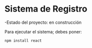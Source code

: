 <h1>Sistema de Registro</h1>

-Estado del proyecto: en construcción 

Para ejecutar el sistema; debes poner:

```npm install react```

